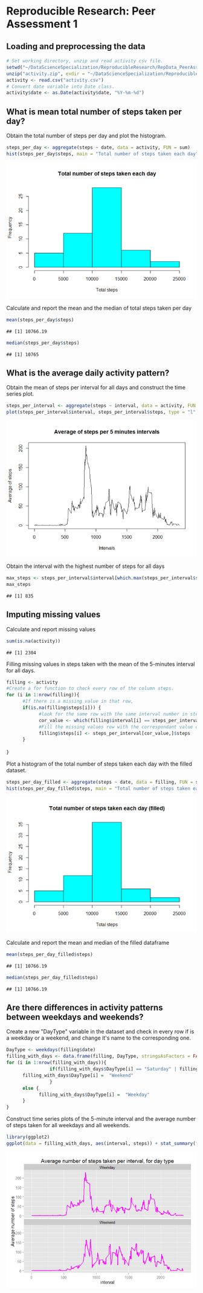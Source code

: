 # Reproducible Research: Peer Assessment 1


## Loading and preprocessing the data


```r
# Set working directory, unzip and read activity csv file.
setwd("~/DataScienceSpecialization/ReproducibleResearch/RepData_PeerAssessment1")
unzip("activity.zip", exdir = "~/DataScienceSpecialization/ReproducibleResearch/RepData_PeerAssessment1")
activity <- read.csv("activity.csv")
# Convert date variable into Date class. 
activity$date <- as.Date(activity$date, "%Y-%m-%d")
```

## What is mean total number of steps taken per day?

Obtain the total number of steps per day and plot the histogram. 

```r
steps_per_day <- aggregate(steps ~ date, data = activity, FUN = sum)
hist(steps_per_day$steps, main = "Total number of steps taken each day", xlab = "Total steps", col = 5)
```

![](PA1_template_files/figure-html/unnamed-chunk-2-1.png)

Calculate and report the mean and the median of total steps taken per day 

```r
mean(steps_per_day$steps)
```

```
## [1] 10766.19
```

```r
median(steps_per_day$steps)     
```

```
## [1] 10765
```

## What is the average daily activity pattern?

Obtain the mean of steps per interval for all days and construct the time series plot. 

```r
steps_per_interval <- aggregate(steps ~ interval, data = activity, FUN = mean)
plot(steps_per_interval$interval, steps_per_interval$steps, type = "l", main = "Average of steps per 5 minutes intervals", xlab = "Intervals", ylab = "Average of steps" )
```

![](PA1_template_files/figure-html/unnamed-chunk-4-1.png)

Obtain the interval with the highest number of steps for all days 

```r
max_steps <- steps_per_interval$interval[which.max(steps_per_interval$steps)]
max_steps
```

```
## [1] 835
```

## Imputing missing values
Calculate and report missing values 

```r
sum(is.na(activity))
```

```
## [1] 2304
```

Filling missing values in steps taken with the mean of the 5-minutes interval for all days. 

```r
filling <- activity 
#Create a for function to check every row of the column steps.
for (i in 1:nrow(filling)){
      #If there is a missing value in that row,
      if(is.na(filling$steps[i])) {
            #look for the same row with the same interval number in steps_per_interval data frame. 
            cor_value <- which(filling$interval[i] == steps_per_interval$interval)
            #Fill the missing values row with the correspondant value of mean steps stored in the variable "cor_value". 
            filling$steps[i] <- steps_per_interval[cor_value,]$steps
      }
      
}
```

Plot a histogram of the total number of steps taken each day with the filled dataset. 

```r
steps_per_day_filled <- aggregate(steps ~ date, data = filling, FUN = sum)
hist(steps_per_day_filled$steps, main = "Total number of steps taken each day (filled)", xlab = "Total steps", col = 5)
```

![](PA1_template_files/figure-html/unnamed-chunk-8-1.png)

Calculate and report the mean and median of the filled dataframe 

```r
mean(steps_per_day_filled$steps)
```

```
## [1] 10766.19
```

```r
median(steps_per_day_filled$steps)     
```

```
## [1] 10766.19
```

## Are there differences in activity patterns between weekdays and weekends?

Create a new "DayType" variable in the dataset and check in every row if is a weekday or a weekend, and change it's name to the corresponding one. 

```r
DayType <- weekdays(filling$date)
filling_with_days <- data.frame(filling, DayType, stringsAsFactors = FALSE)
for (i in 1:nrow(filling_with_days)){
                if(filling_with_days$DayType[i] == "Saturday" | filling_with_days$DayType[i] == "Sunday"){
      filling_with_days$DayType[i] =  "Weekend"
                }
      else {
            filling_with_days$DayType[i] =  "Weekday"
      }
}
```

Construct time series plots of the 5-minute interval and the average number of steps taken for all weekdays and all weekends. 

```r
library(ggplot2)
ggplot(data = filling_with_days, aes(interval, steps)) + stat_summary(fun.y = mean, geom = "line", col = 6 , size = 1) + facet_wrap(~DayType, nrow = 2) + ggtitle("Average number of steps taken per interval, for day type") + ylab("Average number of steps")
```

![](PA1_template_files/figure-html/unnamed-chunk-11-1.png)
       
